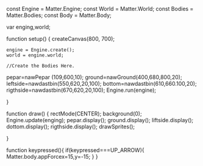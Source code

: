 
const Engine = Matter.Engine;
const World = Matter.World;
const Bodies = Matter.Bodies;
const Body = Matter.Body;

var enging,world;

function setup() {
	createCanvas(800, 700);


	engine = Engine.create();
	world = engine.world;

	//Create the Bodies Here.
 pepar=nawPepar (109,600,10);
 ground=nawGround(400,680,800,20);
 leftside=nawdastbin(550,620,20,100);
 bottom=nawdastbin(610,660.100,20);
 rigthside=nawdastbin(670,620,20,100);
	Engine.run(engine);
  
}


function draw() {
  rectMode(CENTER);
  background(0);
  Engine.update(enging);
  pepar.display();
  ground.display();
  liftside.display();
  dottom.display();
  rigthside.display();
  drawSprites();
 
}

function keypressed(){
if(keypressed===UP_ARROW){
Matter.body.appForcex=15,y=-15;
}
}

